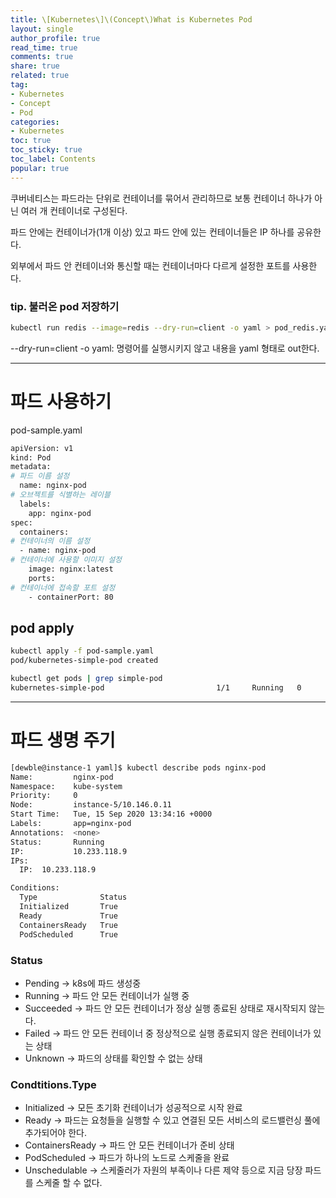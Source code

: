 ```yaml
---
title: \[Kubernetes\]\(Concept\)What is Kubernetes Pod
layout: single
author_profile: true
read_time: true
comments: true
share: true
related: true
tag:
- Kubernetes
- Concept
- Pod
categories:
- Kubernetes
toc: true
toc_sticky: true
toc_label: Contents
popular: true
---
```

쿠버네티스는 파드라는 단위로 컨테이너를 묶어서 관리하므로 보통 컨테이너 하나가 아닌 여러 개 컨테이너로 구성된다. 

파드 안에는 컨테이너가(1개 이상) 있고 파드 안에 있는 컨테이너들은 IP 하나를 공유한다. 

외부에서 파드 안 컨테이너와 통신할 때는 컨테이너마다 다르게 설정한 포트를 사용한다. 

### tip. 불러온 pod 저장하기

```bash
kubectl run redis --image=redis --dry-run=client -o yaml > pod_redis.yaml
```

--dry-run=client -o yaml: 명령어를 실행시키지 않고 내용을 yaml 형태로 out한다.

---

# 파드 사용하기

pod-sample.yaml

```bash
apiVersion: v1
kind: Pod
metadata:
# 파드 이름 설정
  name: nginx-pod
# 오브젝트를 식별하는 레이블
  labels:
    app: nginx-pod
spec:
  containers:
# 컨테이너의 이름 설정
  - name: nginx-pod
# 컨테이너에 사용할 이미지 설정
    image: nginx:latest
    ports:
# 컨테이너에 접속할 포트 설정
    - containerPort: 80
```

## pod apply

```bash
kubectl apply -f pod-sample.yaml
pod/kubernetes-simple-pod created

kubectl get pods | grep simple-pod
kubernetes-simple-pod                         1/1     Running   0          2m53s
```

---

# 파드 생명 주기

```bash
[dewble@instance-1 yaml]$ kubectl describe pods nginx-pod
Name:         nginx-pod
Namespace:    kube-system
Priority:     0
Node:         instance-5/10.146.0.11
Start Time:   Tue, 15 Sep 2020 13:34:16 +0000
Labels:       app=nginx-pod
Annotations:  <none>
Status:       Running
IP:           10.233.118.9
IPs:
  IP:  10.233.118.9

Conditions:
  Type              Status
  Initialized       True
  Ready             True
  ContainersReady   True
  PodScheduled      True
```

### Status

- Pending → k8s에 파드 생성중
- Running → 파드 안 모든 컨테이너가 실행 중
- Succeeded → 파드 안 모든 컨테이너가 정상 실행 종료된 상태로 재시작되지 않는다.
- Failed → 파드 안 모든 컨테이너 중 정상적으로 실행 종료되지 않은 컨테이너가 있는 상태
- Unknown → 파드의 상태를 확인할 수 없는 상태

### Condtitions.Type

- Initialized  → 모든 초기화 컨테이너가 성공적으로 시작 완료
- Ready → 파드는 요청들을 실행할 수 있고 연결된 모든 서비스의 로드밸런싱 풀에 추가되어야 한다.
- ContainersReady → 파드 안 모든 컨테이너가 준비 상태
- PodScheduled → 파드가 하나의 노드로 스케줄을 완료
- Unschedulable → 스케줄러가 자원의 부족이나 다른 제약 등으로 지금 당장 파드를 스케줄 할 수 없다.